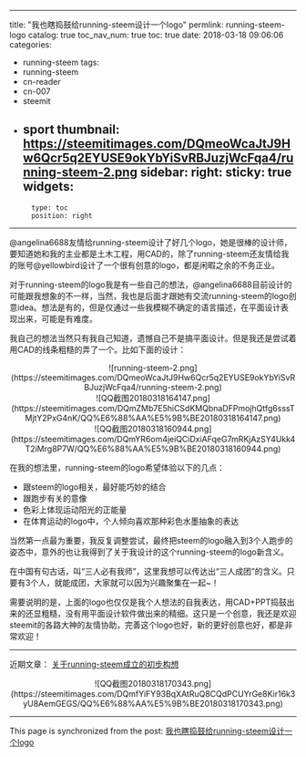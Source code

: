 
---
title: "我也瞎捣鼓给running-steem设计一个logo"
permlink: running-steem-logo
catalog: true
toc_nav_num: true
toc: true
date: 2018-03-18 09:06:06
categories:
- running-steem
tags:
- running-steem
- cn-reader
- cn-007
- steemit
- sport
thumbnail: https://steemitimages.com/DQmeoWcaJtJ9Hw6Qcr5q2EYUSE9okYbYiSvRBJuzjWcFqa4/running-steem-2.png
sidebar:
    right:
        sticky: true
widgets:
    -
        type: toc
        position: right
---


@angelina6688友情给running-steem设计了好几个logo，她是很棒的设计师，要知道她和我的主业都是土木工程，用CAD的，除了running-steem还友情给我的账号@yellowbird设计了一个很有创意的logo，都是闲暇之余的不务正业。

对于running-steem的logo我是有一些自己的想法，@angelina6688目前设计的可能跟我想象的不一样，当然，我也是后面才跟她有交流running-steem的logo创意idea。想法是有的，但是仅通过一些我模糊不确定的语言描述，在平面设计表现出来，可能是有难度。

我自己的想法当然只有我自己知道，遗憾自己不是搞平面设计。但是我还是尝试着用CAD的线条粗糙的弄了一个。比如下面的设计：

<center>![running-steem-2.png](https://steemitimages.com/DQmeoWcaJtJ9Hw6Qcr5q2EYUSE9okYbYiSvRBJuzjWcFqa4/running-steem-2.png)</center>

<center>![QQ截图20180318164147.png](https://steemitimages.com/DQmZMb7E5hiCSdKMQbnaDFPmojhQtfg6sssTMjtY2PxG4nK/QQ%E6%88%AA%E5%9B%BE20180318164147.png)</center>

<center>![QQ截图20180318160944.png](https://steemitimages.com/DQmYR6om4jeiQCiDxiAFqeG7mRKjAzSY4Ukk4T2iMrg8P7W/QQ%E6%88%AA%E5%9B%BE20180318160944.png)</center>

在我的想法里，running-steem的logo希望体验以下的几点：

* 跟steem的logo相关，最好能巧妙的结合
* 跟跑步有关的意像
* 色彩上体现运动阳光的正能量
* 在体育运动的logo中，个人倾向喜欢那种彩色水墨抽象的表达

当然第一点最为重要，我反复调整尝试，最终把steem的logo融入到3个人跑步的姿态中，意外的也让我得到了关于我设计的这个running-steem的logo新含义。

在中国有句古话，叫“三人必有我师”，这里我想可以传达出“三人成团”的含义。只要有3个人，就能成团，大家就可以因为兴趣聚集在一起~！

需要说明的是，上面的logo也仅仅是我个人想法的自我表达，用CAD+PPT捣鼓出来的还显粗糙，没有用平面设计软件做出来的精细。这只是一个创意，我还是欢迎steemit的各路大神的友情协助，完善这个logo也好，新的更好创意也好，都是非常欢迎！

---

近期文章：
[关于running-steem成立的初步构想](https://steemit.com/running-steem/@yellowbird/running-steem)

<center>![QQ截图20180318170343.png](https://steemitimages.com/DQmfYiFY93BqXAtRuQ8CQdPCUYrGe8Kir16k3yU8AemGEGS/QQ%E6%88%AA%E5%9B%BE20180318170343.png)</center>

- - -

This page is synchronized from the post: [我也瞎捣鼓给running-steem设计一个logo](https://steemit.com/@yellowbird/running-steem-logo)
